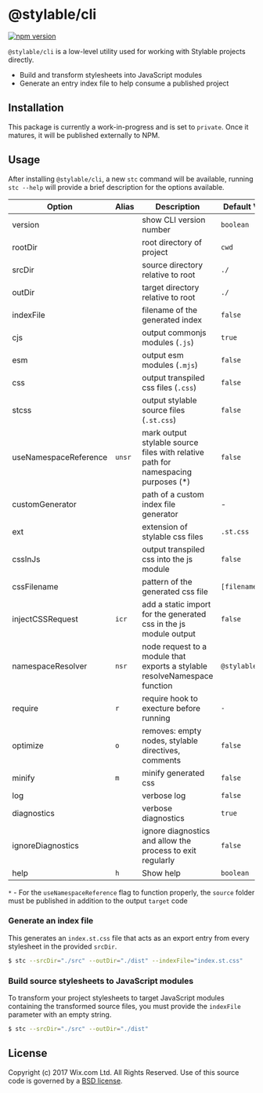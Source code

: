 # @stylable/cli

[![npm version](https://img.shields.io/npm/v/@stylable/cli.svg)](https://www.npmjs.com/package/@stylable/cli)

`@stylable/cli` is a low-level utility used for working with Stylable projects directly.

- Build and transform stylesheets into JavaScript modules
- Generate an entry index file to help consume a published project

## Installation

This package is currently a work-in-progress and is set to `private`. Once it matures, it will be published externally to NPM.

## Usage

After installing `@stylable/cli`, a new `stc` command will be available, running `stc --help` will provide a brief description for the options available.

| Option                | Alias  | Description                                                                        | Default Value    |
| --------------------- | ------ | ---------------------------------------------------------------------------------- | ---------------- |
| version               |        | show CLI version number                                                            | `boolean`        |
| rootDir               |        | root directory of project                                                          | `cwd`            |
| srcDir                |        | source directory relative to root                                                  | `./`             |
| outDir                |        | target directory relative to root                                                  | `./`             |
| indexFile             |        | filename of the generated index                                                    | `false`          |
| cjs                   |        | output commonjs modules (`.js`)                                                    | `true`           |
| esm                   |        | output esm modules (`.mjs`)                                                        | `false`          |
| css                   |        | output transpiled css files (`.css`)                                               | `false`          |
| stcss                 |        | output stylable source files (`.st.css`)                                           | `false`          |
| useNamespaceReference | `unsr` | mark output stylable source files with relative path for namespacing purposes (\*) | `false`          |
| customGenerator       |        | path of a custom index file generator                                              | -                |
| ext                   |        | extension of stylable css files                                                    | `.st.css`        |
| cssInJs               |        | output transpiled css into the js module                                           | `false`          |
| cssFilename           |        | pattern of the generated css file                                                  | `[filename].css` |
| injectCSSRequest      | `icr`  | add a static import for the generated css in the js module output                  | `false`          |
| namespaceResolver     | `nsr`  | node request to a module that exports a stylable resolveNamespace function         | `@stylable/node` |
| require               | `r`    | require hook to execture before running                                            | `-`              |
| optimize              | `o`    | removes: empty nodes, stylable directives, comments                                | `false`          |
| minify                | `m`    | minify generated css                                                               | `false`          |
| log                   |        | verbose log                                                                        | `false`          |
| diagnostics           |        | verbose diagnostics                                                                | `true`           |
| ignoreDiagnostics     |        | ignore diagnostics and allow the process to exit regularly                         | `false`          |
| help                  | `h`    | Show help                                                                          | `boolean`        |

`*` - For the `useNamespaceReference` flag to function properly, the `source` folder must be published in addition to the output `target` code

### Generate an index file

This generates an `index.st.css` file that acts as an export entry from every stylesheet in the provided `srcDir`.

```sh
$ stc --srcDir="./src" --outDir="./dist" --indexFile="index.st.css"
```

### Build source stylesheets to JavaScript modules

To transform your project stylesheets to target JavaScript modules containing the transformed source files, you must provide the `indexFile` parameter with an empty string.

```sh
$ stc --srcDir="./src" --outDir="./dist"
```

## License

Copyright (c) 2017 Wix.com Ltd. All Rights Reserved. Use of this source code is governed by a [BSD license](./LICENSE).
